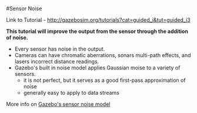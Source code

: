 #Sensor Noise

Link to Tutorial - http://gazebosim.org/tutorials?cat=guided_i&tut=guided_i3

**This tutorial will improve the output from the sensor through the addition of noise.**

- Every sensor has noise in the output.
- Cameras can have chromatic aberrations, sonars multi-path effects, and lasers incorrect distance readings.
- Gazebo's built in noise model applies Gaussian moise to a variety of sensors.
  - it is not perfect, but it serves as a good first-pass approximation of noise
  - generally easy to apply to data streams
  
More info on [Gazebo's sensor noise model]()
